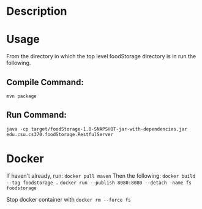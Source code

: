 # Description
# Usage
From the directory in which the top level foodStorage directory is in run the following.
## Compile Command:
`mvn package`
## Run Command:
`java -cp target/foodStorage-1.0-SNAPSHOT-jar-with-dependencies.jar edu.csu.cs370.foodStorage.RestfulServer`
# Docker
If haven't already, run: `docker pull maven`
Then the following:
`docker build --tag foodstorage .`
`docker run --publish 8080:8080 --detach -name fs foodstorage`

Stop docker container with `docker rm --force fs`
